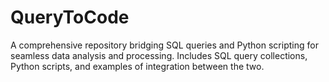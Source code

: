 # QueryToCode
A comprehensive repository bridging SQL queries and Python scripting for seamless data analysis and processing. Includes SQL query collections, Python scripts, and examples of integration between the two.

